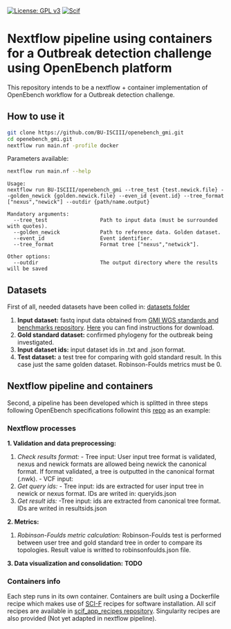 [![License: GPL v3](https://img.shields.io/badge/License-GPL%20v3-blue.svg)](https://www.gnu.org/licenses/gpl-3.0) [![Scif](https://img.shields.io/badge/Filesystem-Scientific-brightgreen.svg)](https://sci-f.github.io)

# Nextflow pipeline using containers for a Outbreak detection challenge using OpenEbench platform

This repository intends to be a nextflow + container implementation of OpenEbench workflow for a Outbreak detection challenge. 
## How to use it

```Bash
git clone https://github.com/BU-ISCIII/openebench_gmi.git
cd openebench_gmi.git
nextflow run main.nf -profile docker 
```
Parameters available:
```Bash
nextflow run main.nf --help
```

```
Usage:
nextflow run BU-ISCIII/openebench_gmi --tree_test {test.newick.file} --golden_newick {golden.newick.file} --even_id {event.id} --tree_format ["nexus","newick"] --outdir {path/name.output}

Mandatory arguments:
  --tree_test                 Path to input data (must be surrounded with quotes).
  --golden_newick             Path to reference data. Golden dataset.
  --event_id                  Event identifier.
  --tree_format               Format tree ["nexus","netwick"].

Other options:
  --outdir                    The output directory where the results will be saved
```


## Datasets
First of all, needed datasets have been colled in: [datasets folder](datasets)

1. **Input dataset:** fastq input data obtained from [GMI WGS standards and benchmarks repository](https://github.com/globalmicrobialidentifier-WG3/datasets). [Here](datasets/inputDataset/Readme.me) you can find instructions for download.
2. **Gold standard dataset:** confirmed phylogeny for the outbreak being investigated.
3. **Input dataset ids:** input dataset ids in .txt and .json format.
4. **Test dataset:** a test tree for comparing with gold standard result. In this case just the same golden dataset. Robinson-Foulds metrics must be 0.

## Nextflow pipeline and containers
Second, a pipeline has been developed which is splitted in three steps following OpenEbench specifications followint this [repo](https://github.com/inab/opeb-submission) as an example:

### Nextflow processes
**1. Validation and data preprocessing:**
  1. *Check results format:* 
    - Tree input: User input tree format is validated, nexus and newick formats are allowed being newick the canonical format. If format validated, a tree is outputted in the canonical format (.nwk).
    - VCF input:
  2. *Get query ids:* 
    - Tree input: ids are extracted for user input tree in newick or nexus format. IDs are writed in: queryids.json 
  3. *Get result ids:* 
    -Tree input: ids are extracted from canonical tree format. IDs are writed in resultsids.json

**2. Metrics:**
  1. *Robinson-Foulds metric calculation:* Robinson-Foulds test is performed between user tree and gold standard tree in order to compare its topologies. Result value is writted to robinsonfoulds.json file.
  
**3. Data visualization and consolidation:**
  **TODO**

### Containers info

Each step runs in its own container. Containers are built using a Dockerfile recipe which makes use of [SCI-F](https://sci-f.github.io/) recipes for software installation. All scif recipes are available in [scif_app_recipes repository](https://github.com/BU-ISCIII/scif_app_recipes). Singularity recipes are also provided (Not yet adapted in nextflow pipeline).
